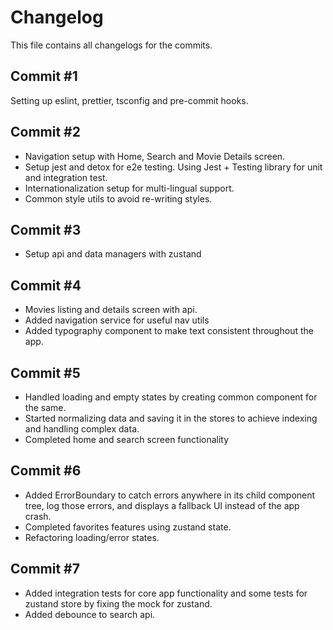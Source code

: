 # Changelog

This file contains all changelogs for the commits.

## Commit #1

Setting up eslint, prettier, tsconfig and pre-commit hooks.

## Commit #2

- Navigation setup with Home, Search and Movie Details screen.
- Setup jest and detox for e2e testing. Using Jest + Testing library for unit and integration test.
- Internationalization setup for multi-lingual support.
- Common style utils to avoid re-writing styles.

## Commit #3

- Setup api and data managers with zustand

## Commit #4

- Movies listing and details screen with api.
- Added navigation service for useful nav utils
- Added typography component to make text consistent throughout the app.

## Commit #5

- Handled loading and empty states by creating common component for the same.
- Started normalizing data and saving it in the stores to achieve indexing and handling complex data.
- Completed home and search screen functionality

## Commit #6

- Added ErrorBoundary to catch errors anywhere in its child component tree, log those errors, and displays a fallback UI instead of the app crash.
- Completed favorites features using zustand state.
- Refactoring loading/error states.

## Commit #7

- Added integration tests for core app functionality and some tests for zustand store by fixing the mock for zustand.
- Added debounce to search api.
